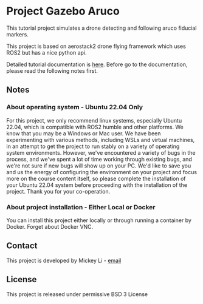 # Project Gazebo Aruco

This tutorial project simulates a drone detecting and following aruco fiducial markers.

This project is based on aerostack2 drone flying framework which uses ROS2 but has a nice python api.

Detailed tutorial documentation is [here](https://ucl-delta.github.io/project_gazebo_aruco/). Before go to the documentation, please read the following notes first.

## Notes
### About operating system - Ubuntu 22.04 Only
For this project, we only recommend linux systems, especially Ubuntu 22.04, which is compatible with ROS2 humble and other platforms. We know that you may be a Windows or Mac user. We have been experimenting with various methods, including WSLs and virtual machines, in an attempt to get the project to run stably on a variety of operating system environments. However, we've encountered a variety of bugs in the process, and we've spent a lot of time working through existing bugs, and we're not sure if new bugs will show up on your PC. We'd like to save you and us the energy of configuring the environment on your project and focus more on the course content itself, so please complete the installation of your Ubuntu 22.04 system before proceeding with the installation of the project. Thank you for your co-operation.
### About project installation - Either Local or Docker
You can install this project either locally or through running a container by Docker. Forget about Docker VNC.

## Contact

This project is developed by Mickey Li - [email](mickey.li@ucl.ac.uk)

## License

This project is released under permissive BSD 3 License


